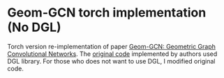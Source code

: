 # Geom-GCN torch implementation (No DGL)
Torch version re-implementation of paper [Geom-GCN: Geometric Graph Convolutional Networks](https://arxiv.org/abs/2002.05287).
The [original code](https://github.com/graphdml-uiuc-jlu/geom-gcn) implemented by authors used DGL library.
For those who does not want to use DGL, I modified original code.